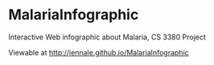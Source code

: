 MalariaInfographic
==================

Interactive Web infographic about Malaria, CS 3380 Project

Viewable at http://jennale.github.io/MalariaInfographic 
